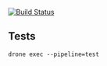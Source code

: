 [![Build Status](https://nobadkitty.tplinkdns.com:8900/api/badges/colin-nolan/drone-secrets-manager/status.svg)](https://nobadkitty.tplinkdns.com:8900/colin-nolan/drone-secrets-manager)


## Tests
```
drone exec --pipeline=test
```